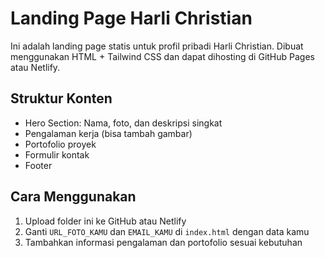 # Landing Page Harli Christian

Ini adalah landing page statis untuk profil pribadi Harli Christian. Dibuat menggunakan HTML + Tailwind CSS dan dapat dihosting di GitHub Pages atau Netlify.

## Struktur Konten
- Hero Section: Nama, foto, dan deskripsi singkat
- Pengalaman kerja (bisa tambah gambar)
- Portofolio proyek
- Formulir kontak
- Footer

## Cara Menggunakan
1. Upload folder ini ke GitHub atau Netlify
2. Ganti `URL_FOTO_KAMU` dan `EMAIL_KAMU` di `index.html` dengan data kamu
3. Tambahkan informasi pengalaman dan portofolio sesuai kebutuhan
